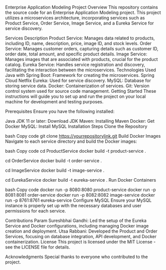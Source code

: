 Enterprise Application Modeling Project
Overview
This repository contains the source code for an Enterprise Application Modeling project. This project utilizes a microservices architecture, incorporating services such as Product Service, Order Service, Image Service, and a Eureka Service for service discovery.

Services Description
Product Service: Manages data related to products, including ID, name, description, price, image ID, and stock levels.
Order Service: Manages customer orders, capturing details such as customer ID, order date, total amount, and specific product details.
Image Service: Manages images that are associated with products, crucial for the product catalog.
Eureka Service: Handles service registration and discovery, facilitating the interaction between the microservices.
Technologies Used
Java with Spring Boot: Framework for creating the microservices.
Spring Cloud Netflix Eureka: Used for service discovery.
MySQL: Database for storing service data.
Docker: Containerization of services.
Git: Version control system used for source code management.
Getting Started
These instructions will guide you to set up and run the project on your local machine for development and testing purposes.

Prerequisites
Ensure you have the following installed:

Java JDK 11 or later: Download JDK
Maven: Installing Maven
Docker: Get Docker
MySQL: Install MySQL
Installation Steps
Clone the Repository

bash
Copy code
git clone https://yourrepositorylink.git
Build Docker Images
Navigate to each service directory and build the Docker images:

bash
Copy code
cd ProductService
docker build -t product-service .

cd OrderService
docker build -t order-service .

cd ImageService
docker build -t image-service .

cd EurekaService
docker build -t eureka-service .
Run Docker Containers

bash
Copy code
docker run -p 8080:8080 product-service
docker run -p 8081:8081 order-service
docker run -p 8082:8082 image-service
docker run -p 8761:8761 eureka-service
Configure MySQL
Ensure your MySQL instance is properly set up with the necessary databases and user permissions for each service.

Contributions
Param Sureshbhai Gandhi: Led the setup of the Eureka Service and Docker configurations, including managing Docker image creation and deployment.
Utsa Rabbani: Developed the Product and Order Services, focusing on database integration, API development, and Docker containerization.
License
This project is licensed under the MIT License - see the LICENSE file for details.

Acknowledgments
Special thanks to everyone who contributed to the project.
